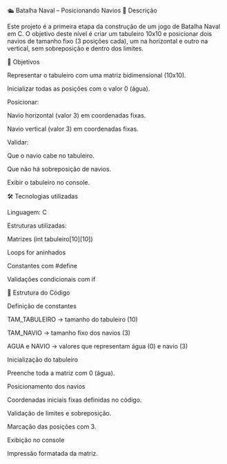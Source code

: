 🛳️ Batalha Naval – Posicionando Navios
📌 Descrição

Este projeto é a primeira etapa da construção de um jogo de Batalha Naval em C.
O objetivo deste nível é criar um tabuleiro 10x10 e posicionar dois navios de tamanho fixo (3 posições cada), um na horizontal e outro na vertical, sem sobreposição e dentro dos limites.

🎯 Objetivos

Representar o tabuleiro com uma matriz bidimensional (10x10).

Inicializar todas as posições com o valor 0 (água).

Posicionar:

Navio horizontal (valor 3) em coordenadas fixas.

Navio vertical (valor 3) em coordenadas fixas.

Validar:

Que o navio cabe no tabuleiro.

Que não há sobreposição de navios.

Exibir o tabuleiro no console.

🛠️ Tecnologias utilizadas

Linguagem: C

Estruturas utilizadas:

Matrizes (int tabuleiro[10][10])

Loops for aninhados

Constantes com #define

Validações condicionais com if

📂 Estrutura do Código

Definição de constantes

TAM_TABULEIRO → tamanho do tabuleiro (10)

TAM_NAVIO → tamanho fixo dos navios (3)

AGUA e NAVIO → valores que representam água (0) e navio (3)

Inicialização do tabuleiro

Preenche toda a matriz com 0 (água).

Posicionamento dos navios

Coordenadas iniciais fixas definidas no código.

Validação de limites e sobreposição.

Marcação das posições com 3.

Exibição no console

Impressão formatada da matriz.